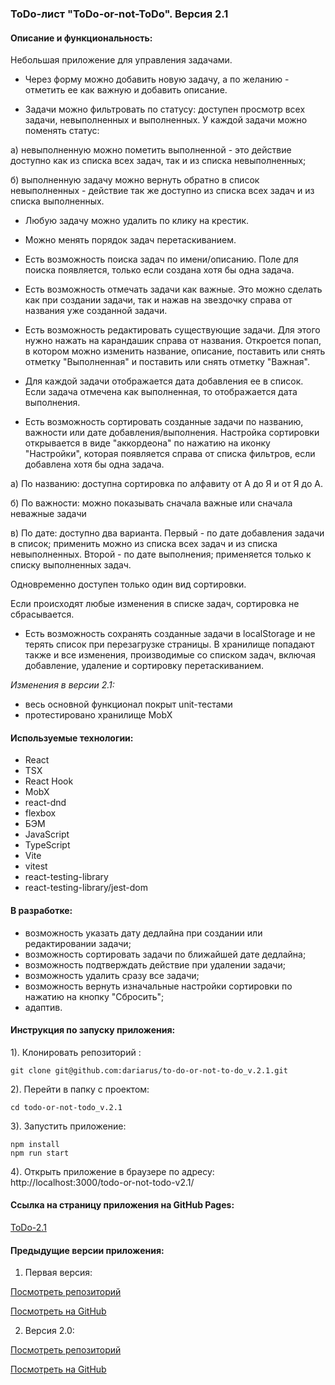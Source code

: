 ### ToDo-лист "ToDo-or-not-ToDo". Версия 2.1

#### Описание и функциональность: 
Небольшая приложение для управления задачами. 
* Через форму можно добавить новую задачу, а по желанию - отметить ее как важную и добавить описание. 

* Задачи можно фильтровать по статусу: доступен просмотр всех задачи, невыполненных и выполненных. У каждой задачи можно поменять статус: 

а) невыполненную можно пометить выполненной - это действие доступно как из списка всех задач, так и из списка невыполненных;

б) выполненную задачу можно вернуть обратно в список невыполненных - действие так же доступно из списка всех задач и из списка выполненных.

* Любую задачу можно удалить по клику на крестик. 

* Можно менять порядок задач перетаскиванием.

* Есть возможность поиска задач по имени/описанию. Поле для поиска появляется, только если создана хотя бы одна задача.

* Есть возможность отмечать задачи как важные.
Это можно сделать как при создании задачи, так и нажав на звездочку справа от названия уже созданной задачи.

* Есть возможность редактировать существующие задачи.
Для этого нужно нажать на карандашик справа от названия.
Откроется попап, в котором можно изменить название, описание, поставить или снять отметку "Выполненная" и поставить или снять отметку "Важная". 

* Для каждой задачи отображается дата добавления ее в список.
Если задача отмечена как выполненная, то отображается дата выполнения.

* Есть возможность сортировать созданные задачи по названию, важности или дате добавления/выполнения.
Настройка сортировки открывается в виде "аккордеона" по нажатию на иконку "Настройки", которая появляется справа от списка фильтров, если добавлена хотя бы одна задача.

а) По названию: доступна сортировка по алфавиту от А до Я и от Я до А.

б) По важности: можно показывать сначала важные или сначала неважные задачи

в) По дате: доступно два варианта. Первый - по дате добавления задачи в список; применить можно из списка всех задач и из списка невыполненных. Второй - по дате выполнения; применяется только к списку выполненных задач.

Одновременно доступен только один вид сортировки.

Если происходят любые изменения в списке задач, сортировка не сбрасывается.

* Есть возможность сохранять созданные задачи в localStorage и не терять список при перезагрузке страницы.
В хранилище попадают также и все изменения, производимые со списком задач, включая добавление, удаление и сортировку перетаскиванием.

*Изменения в версии 2.1:*
- весь основной функционал покрыт unit-тестами
- протестировано хранилище MobX

#### Используемые технологии: 
* React
* TSX
* React Hook
* MobX
* react-dnd
* flexbox
* БЭМ
* JavaScript
* TypeScript
* Vite
* vitest
* react-testing-library
* react-testing-library/jest-dom

#### В разработке: 
* возможность указать дату дедлайна при создании или редактировании задачи;
* возможность сортировать задачи по ближайшей дате дедлайна;
* возможность подтверждать действие при удалении задачи;
* возможность удалить сразу все задачи;
* возможность вернуть изначальные настройки сортировки по нажатию на кнопку "Сбросить";
* адаптив.

#### Инструкция по запуску приложения:

1). Клонировать репозиторий :
```
git clone git@github.com:dariarus/to-do-or-not-to-do_v.2.1.git
```

2). Перейти в папку с проектом:
```shell
cd todo-or-not-todo_v.2.1
```

3). Запустить приложение:
```shell
npm install
npm run start
```

4). Открыть приложение в браузере по адресу:
http://localhost:3000/todo-or-not-todo-v2.1/

#### Ссылка на страницу приложения на GitHub Pages:
[ToDo-2.1](https://dariarus.github.io/todo-or-not-todo-v2/)

#### Предыдущие версии приложения:
1. Первая версия:

[Посмотреть репозиторий](https://github.com/dariarus/todo-or-not-todo)

[Посмотреть на GitHub](https://dariarus.github.io/todo-or-not-todo/)

2. Версия 2.0:

[Посмотреть репозиторий](https://github.com/dariarus/todo-or-not-todo-v2)

[Посмотреть на GitHub](https://dariarus.github.io/todo-or-not-todo-v2/)
